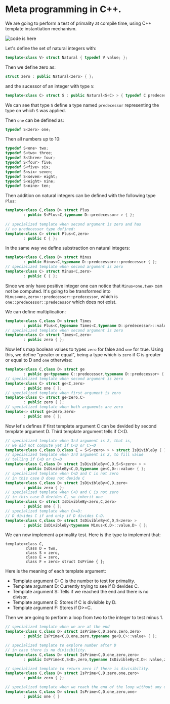 # Meta programming in C++.

We are going to perform a test of primality at compile time, using C++ template instantiation mechanism.

![code is here](../tree/main/code/meta)

Let's define the set of natural integers with:

```c++
template<class V> struct Natural { typedef V value; };
```
Then we define zero as:
```c++
struct zero : public Natural<zero> { };
```
and the sucessor of an integer with type ```S```:
```c++
template<class C> struct S : public Natural<S<C> > { typedef C predecessor; };
```
We can see that type ```S``` define a type named ```predecessor``` representing the type on which ```S``` was applied.

Then ```one``` can be defined as:
```c++
typedef S<zero> one;
```

Then all numbers up to 10:
```c++
typedef S<one> two;
typedef S<two> three;
typedef S<three> four;
typedef S<four> five;
typedef S<five> six;
typedef S<six> seven;
typedef S<seven> eight;
typedef S<eight> nine;
typedef S<nine> ten;
```

Then addition on natural integers can be defined with the following type ```Plus```:
```c++
template<class C,class D> struct Plus
        : public S<Plus<C,typename D::predecessor> > { };
        
// specialized template when second argument is zero and has
// no predecessor type defined:
template<class C> struct Plus<C,zero>
        : public C { };
```
In the same way we define substraction on natural integers:
```c++
template<class C,class D> struct Minus
        : public Minus<C,typename D::predecessor>::predecessor { };
// specialized template when second argument is zero
template<class C> struct Minus<C,zero>
        : public C { };
```
Since we only have positive integer one can notice that ```Minus<one,two>``` can not be computed. It's going to be transformed into ```Minus<one,zero>::predecessor::predecessor```, which is ```one::predecessor::predecessor``` which does not exist.

We can define multiplication:
```c++
template<class C,class D> struct Times
        : public Plus<C,typename Times<C,typename D::predecessor>::value> { };
// specialized template when second argument is zero
template<class C> struct Times<C,zero>
        : public zero { };
```

Now let's map boolean values to types ```zero``` for false and ```one``` for true. Using this, we define "greater or equal", being a type which is ```zero``` if C is greater or equal to D and ```one``` otherwise:
```c++
template<class C,class D> struct ge
        : public ge<typename C::predecessor,typename D::predecessor> { };
// specialized template when second argument is zero
template<class C> struct ge<C,zero>
        : public one { };
// specialized template when first argument is zero
template<class C> struct ge<zero,C>
        : public zero { };
// specialized template when both arguments are zero
template<> struct ge<zero,zero>
        : public one { };
```

Now let's defines if first template argument C can be devided by
second template argument D. Third template argument tells if C<D.
```c++
// specialized template when 3rd argument is 2, that is,
// we did not compute yet if C<D or C>=D
template<class C,class D,class E = S<S<zero> > > struct IsDivibleBy { };
// specialized template when 3rd argument is 2, to fill value
// telling if C<D or C>=D
template<class C,class D> struct IsDivibleBy<C,D,S<S<zero> > >
        : public IsDivibleBy<C,D,typename ge<C,D>::value> { };
// specialized template when C<D and C is not zero
// in this case D does not devide C
template<class C,class D> struct IsDivibleBy<C,D,zero>
        : public zero { };
// specialized template when C<D and C is not zero
// in this case D devides C, so inherit one
template<class C> struct IsDivibleBy<zero,C,zero>
        : public one { };
// specialized template when C>=D:
// D divides C if and only if D divides C-D.
template<class C,class D> struct IsDivibleBy<C,D,S<zero> >
        : public IsDivibleBy<typename Minus<C,D>::value,D> { };
```

We can now implement a primality test. Here is the type to implement that:
```c+
template<class C,
         class D = two,
         class S = zero,
         class E = zero,
         class F = zero> struct IsPrime { };
```
Here is the meaning of each template argument:
 * Template argument C: C is the number to test for primality.
 * Template argument D: Currently trying to see if D devides C.
 * Template argument S: Tells if we reached the end and there is no divisor.
 * Template argument E: Stores if C is divisible by D.
 * Template argument F: Stores if D>=C.

Then we are going to perform a loop from two to the integer to test minus 1.

```c++
// specialized template when we are at the end
template<class C,class D> struct IsPrime<C,D,zero,zero,zero>
        : public IsPrime<C,D,one,zero,typename ge<D,C>::value> { };

// specialized template to explore number after D
// in case there is no divisibility.
template<class C,class D> struct IsPrime<C,D,one,zero,zero>
        : public IsPrime<C,S<D>,zero,typename IsDivibleBy<C,D>::value,zero> { };

// specialized template to return zero if there is divisibility.
template<class C,class D> struct IsPrime<C,D,zero,one,zero>
        : public zero { };

// specialized template when we reach the end of the loop without any divisor.
template<class C,class D> struct IsPrime<C,D,one,zero,one>
        : public one { }
```

